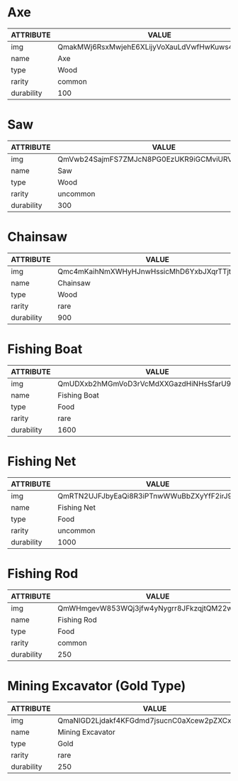# Axe
| ATTRIBUTE  | VALUE                                   |
|------------|-----------------------------------------|
| img        | QmakMWj6RsxMwjehE6XLijyVoXauLdVwfHwKuws4iVpTEMf |
| name       | Axe                                     |
| type       | Wood                                    |
| rarity     | common                                  |
| durability | 100                                     |

# Saw
| ATTRIBUTE  | VALUE                                   |
|------------|-----------------------------------------|
| img        | QmVwb24SajmFS7ZMJcN8PG0EzUKR9iGCMviURVpnZe4MNv |
| name       | Saw                                     |
| type       | Wood                                    |
| rarity     | uncommon                                |
| durability | 300                                     |

# Chainsaw
| ATTRIBUTE  | VALUE                                   |
|------------|-----------------------------------------|
| img        | Qmc4mKaihNmXWHyHJnwHssicMhD6YxbJXqrTTjtpaexH7 |
| name       | Chainsaw                                |
| type       | Wood                                    |
| rarity     | rare                                    |
| durability | 900                                     |

# Fishing Boat
| ATTRIBUTE  | VALUE                                   |
|------------|-----------------------------------------|
| img        | QmUDXxb2hMGmVoD3rVcMdXXGazdHiNHsSfarU99rzisB6 |
| name       | Fishing Boat                            |
| type       | Food                                    |
| rarity     | rare                                    |
| durability | 1600                                    |

# Fishing Net
| ATTRIBUTE  | VALUE                                   |
|------------|-----------------------------------------|
| img        | QmRTN2UJFJbyEaQi8R3iPTnwWWuBbZXyYfF2irJ9gIkfzyK |
| name       | Fishing Net                             |
| type       | Food                                    |
| rarity     | uncommon                                |
| durability | 1000                                    |

# Fishing Rod
| ATTRIBUTE  | VALUE                                   |
|------------|-----------------------------------------|
| img        | QmWHmgevW853WQj3jfw4yNygrr8JFkzqjtQM22wxGiG9h |
| name       | Fishing Rod                             |
| type       | Food                                    |
| rarity     | common                                  |
| durability | 250                                     |

# Mining Excavator (Gold Type)
| ATTRIBUTE  | VALUE                                   |
|------------|-----------------------------------------|
| img        | QmaNlGD2Ljdakf4KFGdmd7jsucnC0aXcew2pZXCxrHFnu |
| name       | Mining Excavator                        |
| type       | Gold                                    |
| rarity     | rare                                    |
| durability | 250                                     |


